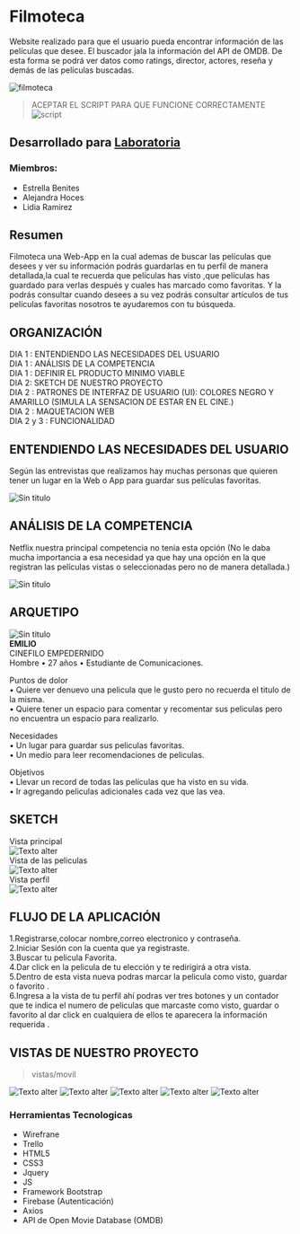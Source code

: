 
# Filmoteca
Website realizado para que el usuario pueda encontrar información de las películas que desee. El buscador jala la información del API de OMDB. De esta forma se podrá ver datos como ratings, director, actores, reseña y demás de las películas buscadas.

![filmoteca](https://fotos.subefotos.com/b470b174a005349a9183ea2da3269feao.png)


>ACEPTAR EL SCRIPT PARA QUE FUNCIONE CORRECTAMENTE
![script](assets/images/script-error.png)

## Desarrollado para [Laboratoria](http://laboratoria.la)

### Miembros:
- Estrella Benites
- Alejandra Hoces
- Lidia Ramirez

## Resumen
Filmoteca una Web-App en la cual ademas de buscar las películas que desees y ver su información podrás guardarlas en tu perfil de manera detallada,la cual te recuerda que películas has visto ,que películas has guardado para verlas después y cuales has marcado como favoritas. Y la podrás consultar cuando desees a su vez podrás consultar artículos de tus películas favoritas nosotros te ayudaremos con tu búsqueda.

## **ORGANIZACIÓN**
DIA 1 : ENTENDIENDO LAS NECESIDADES DEL USUARIO  
DIA 1 : ANÁLISIS DE LA COMPETENCIA  
DIA 1 : DEFINIR EL PRODUCTO MINIMO VIABLE  
DIA 2: SKETCH DE NUESTRO PROYECTO  
DIA 2 :  PATRONES DE INTERFAZ DE USUARIO (UI): COLORES NEGRO Y AMARILLO (SIMULA LA SENSACION DE ESTAR EN EL CINE.)  
DIA 2 : MAQUETACION WEB  
DIA 2 y 3 :  FUNCIONALIDAD

## **ENTENDIENDO LAS NECESIDADES DEL USUARIO**

Según las entrevistas que realizamos hay muchas personas que quieren tener un lugar en la Web o App para guardar sus películas favoritas.

![Sin titulo](assets/images/encuesta1.png)
## **ANÁLISIS DE LA COMPETENCIA**
Netflix nuestra principal competencia no tenia esta opción (No le daba mucha importancia a esa necesidad ya que hay una opción en la que registran las películas vistas o seleccionadas pero no de manera detallada.)

![Sin titulo](assets/images/encuesta2.png)
## **ARQUETIPO**  
![Sin titulo](assets/images/arquetipo.jpg)  
**EMILIO**    
CINEFILO EMPEDERNIDO    
Hombre • 27 años • Estudiante de Comunicaciones.

Puntos de dolor  
  • Quiere ver denuevo una pelicula que le gusto pero no recuerda el titulo de la misma.  
  • Quiere tener un espacio para comentar y recomentar sus peliculas pero no encuentra un espacio para realizarlo.

Necesidades  
• Un lugar para guardar sus peliculas favoritas.  
• Un medio para leer recomendaciones de peliculas.

Objetivos  
• Llevar un record de todas las películas que ha visto en su vida.  
• Ir agregando peliculas adicionales cada vez que las vea.

## **SKETCH**
Vista principal  
![ Texto alter](assets/images/wirefrane1.png)  
Vista de las peliculas  
![ Texto alter](assets/images/wirefrane2.png)  
Vista perfil  
![ Texto alter](assets/images/wirefrane3.png)

## **FLUJO DE LA APLICACIÓN**  
1.Registrarse,colocar nombre,correo electronico y contraseña.  
2.Iniciar Sesión con la cuenta que ya registraste.  
3.Buscar tu pelicula Favorita.  
4.Dar click en la pelicula de tu elección y te redirigirá a otra vista.  
5.Dentro de esta vista nueva podras marcar la pelicula como visto, guardar o favorito .  
6.Ingresa a la vista de tu perfil ahí podras ver tres botones y un contador que te indica el numero de peliculas que marcaste como visto, guardar o favorito al dar click en cualquiera de ellos te aparecera la información requerida .  

## **VISTAS DE NUESTRO PROYECTO**
> vistas/movil

![ Texto alter](assets/images/image.png)
![ Texto alter](assets/images/image1.png)
![ Texto alter](assets/images/image2.png)
![ Texto alter](assets/images/image2.1.png)
![ Texto alter](assets/images/image3.png)

### Herramientas Tecnologicas
- Wirefrane  
- Trello
- HTML5  
- CSS3  
- Jquery  
- JS  
- Framework Bootstrap
- Firebase (Autenticación)
- Axios
- API de Open Movie Database (OMDB)

